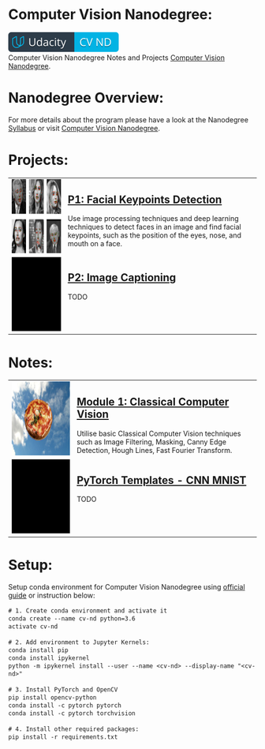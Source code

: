 # Computer Vision Nanodegree:
[![Udacity Computer Vision Nanodegree](data/images/cvnd.svg)](https://www.udacity.com/course/computer-vision-nanodegree--nd891)<br>
Computer Vision Nanodegree Notes and Projects [Computer Vision Nanodegree](https://www.udacity.com/course/computer-vision-nanodegree--nd891).


# Nanodegree Overview:
For more details about the program please have a look at the Nanodegree [Syllabus](/data/CVND_Syllabus.pdf) or visit [Computer Vision Nanodegree](https://www.udacity.com/course/computer-vision-nanodegree--nd891).



# Projects:


<table>
    <tr>
        <td valign="center"><img src="data/images/p1.png" width="400" height="150"></td>
        <td valign="top">
        <p><h2>
        <a href="projects/facial_keypoint_detection">P1: Facial Keypoints Detection</a>
        </h2></p>
        Use image processing techniques and deep learning techniques to detect faces in an image and find facial keypoints, such as the position of the eyes, nose, and mouth on a face.</td>
    </tr>
    <tr>
        <td valign="center"><img src="data/images/p2.png" width="400" height="150"></td>
        <td valign="top">
        <p><h2>
        <a href="projects/image_captioning">P2: Image Captioning</a>
        </h2></p>
        TODO
        </td>
    </tr>
 </table>


# Notes:

<table>
  <tr>
    <td valign="center"><img src="data/images/n1.png" width="400" height="150"></td>
    <td valign="top">
    <p><h2><a href="notes/Notes_M1_Classical_Computer_Vision.ipynb">Module 1: Classical Computer Vision</a>
    </h2></p>
    Utilise basic Classical Computer Vision techniques such as Image Filtering, Masking, Canny Edge Detection, Hough Lines, Fast Fourier Transform.</td>
  </tr>
  <tr>
    <td valign="center"><img src="data/images/n2.png" width="400" height="150"></td>
    <td valign="top">
    <p><h2><a href="notes/Templates_PyTorch_MNIST_CNN.ipynb">PyTorch Templates - CNN MNIST</a>
    </h2></p>
    TODO</td>
  </tr>

 </table>


# Setup:
Setup conda environment for Computer Vision Nanodegree using [official guide](https://github.com/udacity/CVND_Exercises) or instruction below:

```
# 1. Create conda environment and activate it
conda create --name cv-nd python=3.6
activate cv-nd

# 2. Add environment to Jupyter Kernels:
conda install pip
conda install ipykernel
python -m ipykernel install --user --name <cv-nd> --display-name "<cv-nd>"

# 3. Install PyTorch and OpenCV
pip install opencv-python
conda install -c pytorch pytorch
conda install -c pytorch torchvision

# 4. Install other required packages:
pip install -r requirements.txt

```